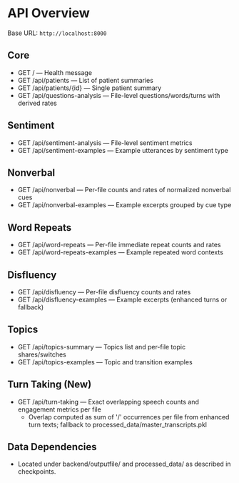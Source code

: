 # API Overview

Base URL: `http://localhost:8000`

## Core
- GET / — Health message
- GET /api/patients — List of patient summaries
- GET /api/patients/{id} — Single patient summary
- GET /api/questions-analysis — File-level questions/words/turns with derived rates

## Sentiment
- GET /api/sentiment-analysis — File-level sentiment metrics
- GET /api/sentiment-examples — Example utterances by sentiment type

## Nonverbal
- GET /api/nonverbal — Per-file counts and rates of normalized nonverbal cues
- GET /api/nonverbal-examples — Example excerpts grouped by cue type

## Word Repeats
- GET /api/word-repeats — Per-file immediate repeat counts and rates
- GET /api/word-repeats-examples — Example repeated word contexts

## Disfluency
- GET /api/disfluency — Per-file disfluency counts and rates
- GET /api/disfluency-examples — Example excerpts (enhanced turns or fallback)

## Topics
- GET /api/topics-summary — Topics list and per-file topic shares/switches
- GET /api/topics-examples — Topic and transition examples

## Turn Taking (New)
- GET /api/turn-taking — Exact overlapping speech counts and engagement metrics per file
  - Overlap computed as sum of '/' occurrences per file from enhanced turn texts; fallback to processed_data/master_transcripts.pkl

## Data Dependencies
- Located under backend/outputfile/ and processed_data/ as described in checkpoints.
